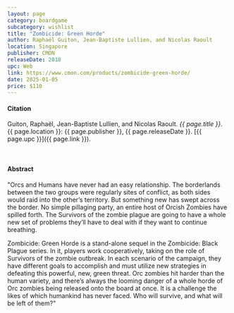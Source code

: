 ```yaml
---
layout: page
category: boardgame
subcategory: wishlist
title: "Zombicide: Green Horde"
author: Raphaël Guiton, Jean-Baptiste Lullien, and Nicolas Raoult
location: Singapore
publisher: CMON
releaseDate: 2018
upc: Web
link: https://www.cmon.com/products/zombicide-green-horde/
date: 2025-01-05
price: $110
---
```


#### Citation

Guiton, Raphaël, Jean-Baptiste Lullien, and Nicolas Raoult. *{{ page.title }}.* {{ page.location }}: {{ page.publisher }}, {{ page.releaseDate }}. [{{ page.upc }}]({{ page.link }}).

<br>


#### Abstract

"Orcs and Humans have never had an easy relationship. The borderlands between the two groups were regularly sites of conflict, as both sides would raid into the other’s territory. But something new has swept across the border. No simple pillaging party, an entire host of Orcish Zombies have spilled forth. The Survivors of the zombie plague are going to have a whole new set of problems they’ll have to deal with if they want to continue breathing.

Zombicide: Green Horde is a stand-alone sequel in the Zombicide: Black Plague series. In it, players work cooperatively, taking on the role of Survivors of the zombie outbreak. In each scenario of the campaign, they have different goals to accomplish and must utilize new strategies in defeating this powerful, new, green threat. Orc zombies hit harder than the human variety, and there’s always the looming danger of a whole horde of Orc zombies being released onto the board at once. It is a challenge the likes of which humankind has never faced. Who will survive, and what will be left of them?"
